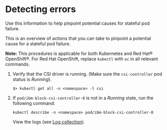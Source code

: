 # Detecting errors

Use this information to help pinpoint potential causes for stateful pod failure.

This is an overview of actions that you can take to pinpoint a potential cause for a stateful pod failure.

**Note:** This procedures is applicable for both Kubernetes and Red Hat® OpenShift®. For Red Hat OpenShift, replace `kubectl` with `oc` in all relevant commands.

1.  Verify that the CSI driver is running. (Make sure the `csi-controller` pod status is _Running_).

    ```
    $> kubectl get all -n <namespace> -l csi
    ```

2.  If `pod/ibm-block-csi-controller-0` is not in a _Running_ state, run the following command:

    ```
    kubectl describe -n <namespace> pod/ibm-block-csi-controller-0
    ```

    View the logs (see [Log collection](csi_ug_troubleshooting_logs.md)).


